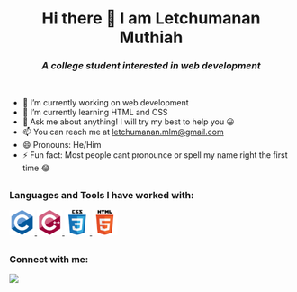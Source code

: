 <h1 align="center" >Hi there 👋 I am Letchumanan Muthiah</h1>
<h3 align="center"><i>A college student interested in web development</i></h3><br>


- 🔭 I’m currently working on web development
- 🌱 I’m currently learning HTML and CSS
- 💬 Ask me about anything! I will try my best to help you 😀
- 📫 You can reach me at letchumanan.mlm@gmail.com
- 😄 Pronouns: He/Him
- ⚡ Fun fact: Most people cant pronounce or spell my name right the first time 😂

##
<h3> Languages and Tools I have worked with:</h3>
<a href="https://www.cprogramming.com/" target="_blank"> 
  <img src="https://raw.githubusercontent.com/devicons/devicon/master/icons/c/c-original.svg" alt="c" width="45" height="45" /> </a>
<a href="https://www.w3schools.com/cpp/" target="_blank"> 
  <img src="https://raw.githubusercontent.com/devicons/devicon/master/icons/cplusplus/cplusplus-original.svg" alt="cplusplus" width="45" height="45" /> </a>
<a href="https://www.w3schools.com/css/" target="_blank">
  <img src="https://raw.githubusercontent.com/devicons/devicon/master/icons/css3/css3-original-wordmark.svg" alt="css3" width="45" height="45" /> </a>
<a href="https://www.w3.org/html/" target="_blank"> 
  <img src="https://raw.githubusercontent.com/devicons/devicon/master/icons/html5/html5-original-wordmark.svg" alt="html5" width="45" height="45" /> </a>  
  
##
<h3>Connect with me:</h3>
<a href="https://www.instagram.com/letchumananmuthiah/" target="blank">
  <img src="https://cdn.iconscout.com/icon/free/png-64/instagram-216-721958.png" height="35"></a>


